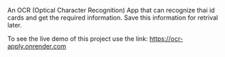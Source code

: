 An OCR (Optical Character Recognition) App that can recognize thai id cards and get the required information. Save this information for retrival later.


To see the live demo of this project use the link: https://ocr-apply.onrender.com
